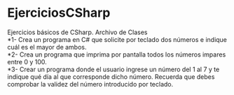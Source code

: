 # EjerciciosCSharp
Ejercicios básicos de CSharp. Archivo de Clases<br>
*1- Crea un programa en C# que solicite por teclado dos números e indique cuál es el mayor de ambos.<br>
*2- Crea un programa que imprima por pantalla todos los números impares entre 0 y 100.<br>
*3- Crear un programa donde el usuario ingrese un número del 1 al 7 y te indique qué día al que corresponde dicho número. 
    Recuerda que debes comprobar la validez del número introducido por teclado.<br>
    
